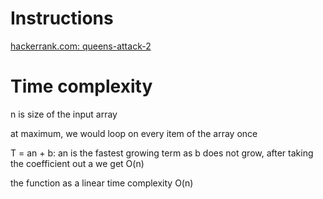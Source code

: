 # Instructions

[hackerrank.com: queens-attack-2](https://www.hackerrank.com/challenges/queens-attack-2/problem)

# Time complexity


n is size of the input array

at maximum, we would loop on every item of the array once

T = an + b: an is the fastest growing term as b does not grow, after taking the coefficient out a we get O(n)

the function as a linear time complexity O(n)

